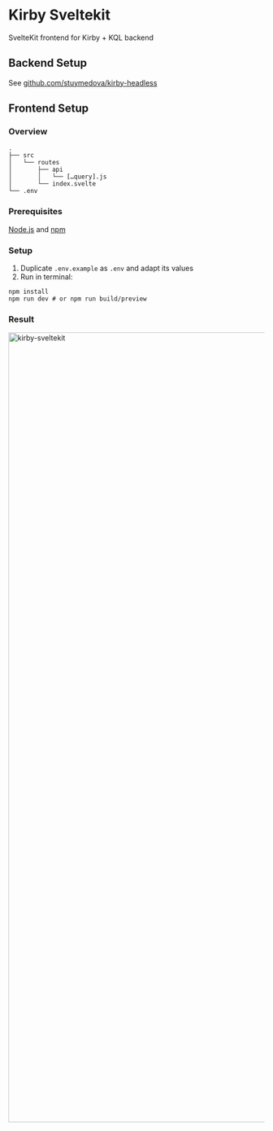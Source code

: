 # Kirby Sveltekit

SvelteKit frontend for Kirby + KQL backend

## Backend Setup

See [github.com/stuymedova/kirby-headless](https://github.com/stuymedova/kirby-headless)

## Frontend Setup

### Overview

```
.
├── src
│   └── routes
│       ├── api
│       │   └── […query].js
│       └── index.svelte
└── .env      
```

### Prerequisites

[Node.js](https://nodejs.org/) and [npm](https://www.npmjs.com/)

### Setup

1. Duplicate `.env.example` as `.env` and adapt its values
2. Run in terminal:
```shell
npm install
npm run dev # or npm run build/preview
```

### Result

<img width="1552" alt="kirby-sveltekit" src="https://user-images.githubusercontent.com/53351370/122302858-5d30c800-cf0b-11eb-8f97-58edc96c6767.png">
